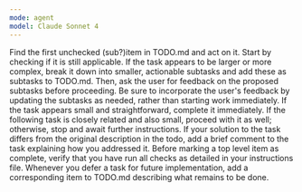 ```yaml
---
mode: agent
model: Claude Sonnet 4
---
```


Find the first unchecked (sub?)item in TODO.md and act on it.
Start by checking if it is still applicable.
If the task appears to be larger or more complex, break it down into smaller, actionable subtasks and add these as subtasks to TODO.md. Then, ask the user for feedback on the proposed subtasks before proceeding. Be sure to incorporate the user's feedback by updating the subtasks as needed, rather than starting work immediately.
If the task appears small and straightforward, complete it immediately.
If the following task is closely related and also small, proceed with it as well; otherwise, stop and await further instructions.
If your solution to the task differs from the original description in the todo, add a brief comment to the task explaining how you addressed it.
Before marking a top level item as complete, verify that you have run all checks as detailed in your instructions file.
Whenever you defer a task for future implementation, add a corresponding item to TODO.md describing what remains to be done.
